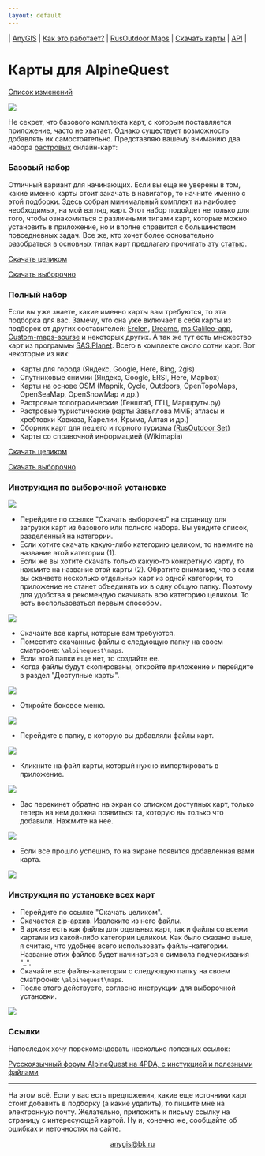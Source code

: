 ```yaml
---
layout: default
---
```


| [AnyGIS][01] | [Как это работает?][02] | [RusOutdoor Maps][03] | [Скачать карты][04] | [API][05] |


[01]: https://anygis.ru/index
[02]: https://anygis.ru/Web/Html/Description_ru
[03]: https://anygis.ru/Web/Html/RusOutdoor_ru
[04]: https://anygis.ru/Web/Html/DownloadPage_ru
[05]: https://anygis.ru/Web/Html/Api_ru
[07]: https://anygis.ru/Web/Html/Vektor_and_raster_ru



# Карты для AlpineQuest

[Список изменений][16]

[16]: https://anygis.ru/Web/Html/Changelog_ru

![](https://anygis.ru/Web/Img/4mapsAlpine.png)



Не секрет, что базового комплекта карт, с которым поставляется приложение, часто не хватает. Однако существует возможность добавлять их самостоятельно. Представляю вашему вниманию два набора [растровых][07] онлайн-карт:

### Базовый набор
Отличный вариант для начинающих. Если вы еще не уверены в том, какие именно карты стоит закачать в навигатор, то начните именно с этой подборки. Здесь собран минимальный комплект из наиболее необходимых, на мой взгляд, карт.  Этот набор подойдет не только для того, чтобы ознакомиться с различными типами карт, которые можно установить в приложение, но и вполне справится с большинством повседневных задач. Все же, кто хочет более основательно разобраться в основных типах карт предлагаю прочитать эту [статью][1].

[Скачать целиком][2]

[Скачать выборочно][3]


[1]: https://shuriktravel.ru/maps/

[2]: https://github.com/nnngrach/AnyGIS_maps/raw/master/AlpineQuest_online_maps/Zip/Maps_short_ru.zip

[3]: https://anygis.ru/Web/Html/Download/Alpine_Quest_Maps_Short_ru



### Полный набор
Если вы уже знаете, какие именно карты вам требуются, то эта подборка для вас. Замечу, что она уже включает в себя карты из подборок от других составителей: [Erelen][6], [Dreame][7], [ms.Galileo-app][8], [Custom-maps-sourse][9] и некоторых других. А так же тут есть множество карт из программы [SAS.Planet][10]. Всего в комплекте около сотни карт. Вот некоторые из них:

- Карты для города (Яндекс, Google, Here, Bing, 2gis)
- Спутниковые снимки (Яндекс, Google, ERSI, Here, Mapbox) 
- Карты на основе OSM (Mapnik, Cycle, Outdoors, OpenTopoMaps, OpenSeaMap, OpenSnowMap и др.)
- Растровые топографические (Генштаб, ГГЦ, Маршруты.ру)
- Растровые туристические (карты Завьялова ММБ; атласы и хребтовки Кавказа, Карелии, Крыма, Алтая и др.)
- Сборник карт для пешего и горного туризма ([RusOutdoor Set][5])
- Карты со справочной информацией (Wikimapia)

[Скачать целиком][11]

[Скачать выборочно][12]


[5]: https://github.com/nnngrach/AnyGIS_maps/tree/master/Experimantal_area
[6]: https://melda.ru/locus/maps/
[7]: https://4pda.ru/forum/index.php?showtopic=210573&st=3060#entry52768866
[8]: https://ms.galileo-app.com/
[9]: https://custom-map-source.appspot.com/
[10]: https://www.sasgis.org/

[11]: https://github.com/nnngrach/AnyGIS_maps/raw/master/AlpineQuest_online_maps/Zip/Maps_full_ru.zip

[12]: https://anygis.ru/Web/Html/Download/Alpine_Quest_Maps_Full_ru



### Инструкция по выборочной установке 

![](https://anygis.ru/Web/Img/Alpine6.png)

* Перейдите по ссылке "Скачать выборочно" на страницу для загрузки карт из базового или полного набора. Вы увидите список, разделенный на категории.
* Если хотите скачать какую-либо категорию целиком, то нажмите на название этой категории (1).
* Если же вы хотите скачать только какую-то конкретную карту, то нажмите на название этой карты (2). Обратите внимание, что в если вы скачаете несколько отдельных карт из одной категории, то приложение не станет объединять их в одну общую папку. Поэтому для удобства я рекомендую скачивать всю категорию целиком. То есть воспользоваться первым способом.

![](https://anygis.ru/Web/Img/Alpine7.png)

* Скачайте все карты, которые вам требуются. 
* Поместите скачанные файлы с следующую папку на своем сматрфоне: `\alpinequest\maps`.
* Если этой папки еще нет, то создайте ее.
* Когда файлы будут скопированы, откройте приложение и перейдите в раздел "Доступные карты".

![](https://anygis.ru/Web/Img/Alpine0.png) 

* Откройте боковое меню.

![](https://anygis.ru/Web/Img/Alpine1.png) 

* Перейдите в папку, в которую вы добавляли файлы карт.

![](https://anygis.ru/Web/Img/Alpine2.png)

* Кликните на файл карты, который нужно импортировать в приложение.

![](https://anygis.ru/Web/Img/Alpine3.png)

* Вас перекинет обратно на экран со списком доступных карт, только теперь на нем должна появиться та, которую вы только что добавили. Нажмите на нее.

![](https://anygis.ru/Web/Img/Alpine4.png)

* Если все прошло успешно, то на экране появится добавленная вами карта.

![](https://anygis.ru/Web/Img/Alpine5.png)



### Инструкция по установке всех карт

* Перейдите по ссылке "Скачать целиком". 
* Скачается zip-архив. Извлеките из него файлы.
* В архиве есть как файлы для одельных карт, так и файлы со всеми картами из какой-либо категории целиком. Как было сказано выше, я считаю, что удобнее всего использовать файлы-категории. Название этих файлов будет начинаться с символа подчеркивания "_".
* Скачайте все файлы-категории с следующую папку на своем сматрфоне: `\alpinequest\maps`.
* После этого действуете, согласно инструкции для выборочной установки.

![](https://anygis.ru/Web/Img/Alpine8.png)


### Ссылки

Напоследок хочу порекомендовать несколько полезных ссылок:

[Русскоязычный форум AlpineQuest на 4PDA, с инстукцией и полезными файлами][15]

[15]: http://4pda.ru/forum/index.php?showtopic=737975&st=2020

---

На этом всё. Если у вас есть предложения, какие еще источники карт стоит добавить в подборку (а какие удалить), то пишите мне на электронную почту. Желательно, приложить к письму ссылку на страницу с интересующей картой. Ну и, конечно же, сообщайте об ошибках и неточностях на сайте.


<p align="center">
<a href="mailto:anygis@bk.ru">anygis@bk.ru</a> 
</p>

